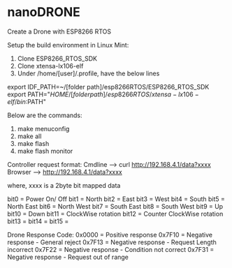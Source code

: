 # nanoDRONE
Create a Drone with ESP8266 RTOS

Setup the build environment in Linux Mint:
1. Clone ESP8266_RTOS_SDK
2. Clone xtensa-lx106-elf
3. Under /home/[user]/.profile, have the below lines

export IDF_PATH=~/[folder path]/esp8266RTOS/ESP8266_RTOS_SDK
export PATH="$HOME/[folder path]/esp8266RTOS/xtensa-lx106-elf/bin:$PATH"

Below are the commands:
1. make menuconfig
2. make all
3. make flash
4. make flash monitor

Controller request format:
Cmdline --> curl http://192.168.4.1/data?xxxx
Browser --> http://192.168.4.1/data?xxxx

where,
xxxx is a 2byte bit mapped data

bit0 = Power On/ Off
bit1 = North
bit2 = East
bit3 = West
bit4 = South
bit5 = North East
bit6 = North West
bit7 = South East
bit8 = South West
bit9 = Up
bit10 = Down
bit11 = ClockWise rotation
bit12 = Counter ClockWise rotation
bit13 = <reserved>
bit14 = <reserved>
bit15 = <reserved>

Drone Response Code:
0x0000 = Positive response
0x7F10 = Negative response - General reject
0x7F13 = Negative response - Request Length incorrect
0x7F22 = Negative response - Condition not correct
0x7F31 = Negative response - Request out of range
